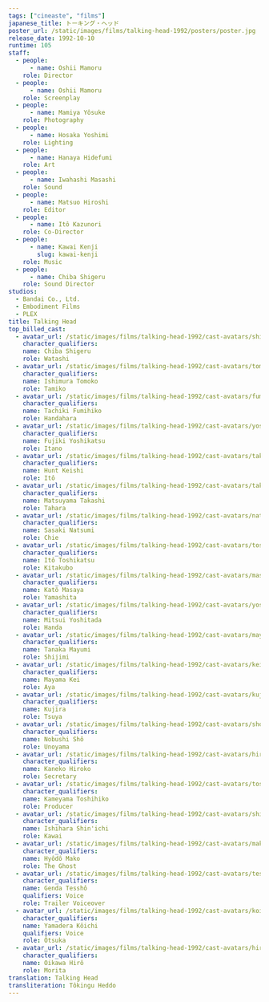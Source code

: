 ```yaml
---
tags: ["cineaste", "films"]
japanese_title: トーキング・ヘッド
poster_url: /static/images/films/talking-head-1992/posters/poster.jpg
release_date: 1992-10-10
runtime: 105
staff:
  - people:
      - name: Oshii Mamoru
    role: Director
  - people:
      - name: Oshii Mamoru
    role: Screenplay
  - people:
      - name: Mamiya Yôsuke
    role: Photography
  - people:
      - name: Hosaka Yoshimi
    role: Lighting
  - people:
      - name: Hanaya Hidefumi
    role: Art
  - people:
      - name: Iwahashi Masashi
    role: Sound
  - people:
      - name: Matsuo Hiroshi
    role: Editor
  - people:
      - name: Itô Kazunori
    role: Co-Director
  - people:
      - name: Kawai Kenji
        slug: kawai-kenji
    role: Music
  - people:
      - name: Chiba Shigeru
    role: Sound Director
studios:
  - Bandai Co., Ltd.
  - Embodiment Films
  - PLEX
title: Talking Head
top_billed_cast:
  - avatar_url: /static/images/films/talking-head-1992/cast-avatars/shigeru-chiba-0.jpg
    character_qualifiers:
    name: Chiba Shigeru
    role: Watashi
  - avatar_url: /static/images/films/talking-head-1992/cast-avatars/tomoko-ishimura-0.jpg
    character_qualifiers:
    name: Ishimura Tomoko
    role: Tamiko
  - avatar_url: /static/images/films/talking-head-1992/cast-avatars/fumihiko-tachiki-0.jpg
    character_qualifiers:
    name: Tachiki Fumihiko
    role: Handahara
  - avatar_url: /static/images/films/talking-head-1992/cast-avatars/yoshikatsu-fujiki-0.jpg
    character_qualifiers:
    name: Fujiki Yoshikatsu
    role: Itano
  - avatar_url: /static/images/films/talking-head-1992/cast-avatars/takashi-hunt-0.jpg
    character_qualifiers:
    name: Hunt Keishi
    role: Itô
  - avatar_url: /static/images/films/talking-head-1992/cast-avatars/takashi-matsuyama-0.jpg
    character_qualifiers:
    name: Matsuyama Takashi
    role: Tahara
  - avatar_url: /static/images/films/talking-head-1992/cast-avatars/natsumi-sasaki-0.jpg
    character_qualifiers:
    name: Sasaki Natsumi
    role: Chie
  - avatar_url: /static/images/films/talking-head-1992/cast-avatars/toshikatsu-ito-0.jpg
    character_qualifiers:
    name: Itô Toshikatsu
    role: Kitakubo
  - avatar_url: /static/images/films/talking-head-1992/cast-avatars/masaya-kato-0.jpg
    character_qualifiers:
    name: Katô Masaya
    role: Yamashita
  - avatar_url: /static/images/films/talking-head-1992/cast-avatars/yoshitada-mitsui-0.jpg
    character_qualifiers:
    name: Mitsui Yoshitada
    role: Handa
  - avatar_url: /static/images/films/talking-head-1992/cast-avatars/mayumi-tanaka-0.jpg
    character_qualifiers:
    name: Tanaka Mayumi
    role: Shijimi
  - avatar_url: /static/images/films/talking-head-1992/cast-avatars/kei-mayama-0.jpg
    character_qualifiers:
    name: Mayama Kei
    role: Aya
  - avatar_url: /static/images/films/talking-head-1992/cast-avatars/kujira-0.jpg
    character_qualifiers:
    name: Kujira
    role: Tsuya
  - avatar_url: /static/images/films/talking-head-1992/cast-avatars/sho-nobushi-0.jpg
    character_qualifiers:
    name: Nobushi Shô
    role: Unoyama
  - avatar_url: /static/images/films/talking-head-1992/cast-avatars/hiroko-kaneko-0.jpg
    character_qualifiers:
    name: Kaneko Hiroko
    role: Secretary
  - avatar_url: /static/images/films/talking-head-1992/cast-avatars/toshihiko-kameyama-0.jpg
    character_qualifiers:
    name: Kameyama Toshihiko
    role: Producer
  - avatar_url: /static/images/films/talking-head-1992/cast-avatars/shinichi-ishihara-0.jpg
    character_qualifiers:
    name: Ishihara Shin'ichi
    role: Kawai
  - avatar_url: /static/images/films/talking-head-1992/cast-avatars/mako-hyodo-0.jpg
    character_qualifiers:
    name: Hyôdô Mako
    role: The Ghost
  - avatar_url: /static/images/films/talking-head-1992/cast-avatars/tessho-genda-0.jpg
    character_qualifiers:
    name: Genda Tesshô
    qualifiers: Voice
    role: Trailer Voiceover
  - avatar_url: /static/images/films/talking-head-1992/cast-avatars/koichi-yamadera-0.jpg
    character_qualifiers:
    name: Yamadera Kôichi
    qualifiers: Voice
    role: Ôtsuka
  - avatar_url: /static/images/films/talking-head-1992/cast-avatars/hiroo-oikawa-0.jpg
    character_qualifiers:
    name: Oikawa Hirô
    role: Morita
translation: Talking Head
transliteration: Tôkingu Heddo
---
```

